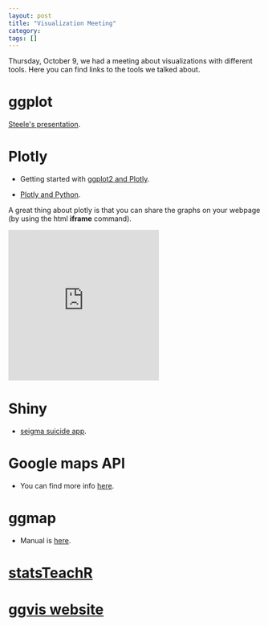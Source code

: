 ```yaml
---
layout: post
title: "Visualization Meeting"
category: 
tags: []
---
```


Thursday, October 9, we had a meeting about visualizations with different tools. Here you can find links to the tools we talked about. 

# ggplot

[Steele's presentation](https://drive.google.com/file/d/0B4JwQ7883JIGbUszYy03c1FmcjQ/view?usp=sharing).


# Plotly

* Getting started with [ggplot2 and Plotly](https://plot.ly/r/).

* [Plotly and Python](https://plot.ly/matplotlib/getting-started/).

A great thing about plotly is that you can share the graphs on your webpage (by using the html **iframe** command). 

<iframe width="300" height="300" frameborder="0" seamless="seamless" scrolling="no" src="https://plot.ly/~kgourgou/16.embed?width=800&height=600"></iframe>

# Shiny

* [seigma suicide app](https://seigma.shinyapps.io/suicide/).

# Google maps API

* You can find more info [here](https://developers.google.com/maps/).

# ggmap

* Manual is [here](http://cran.r-project.org/web/packages/ggmap/ggmap.pdf).

# [statsTeachR](http://www.statsteachr.org/)

# [ggvis website](http://ggvis.rstudio.com/)
